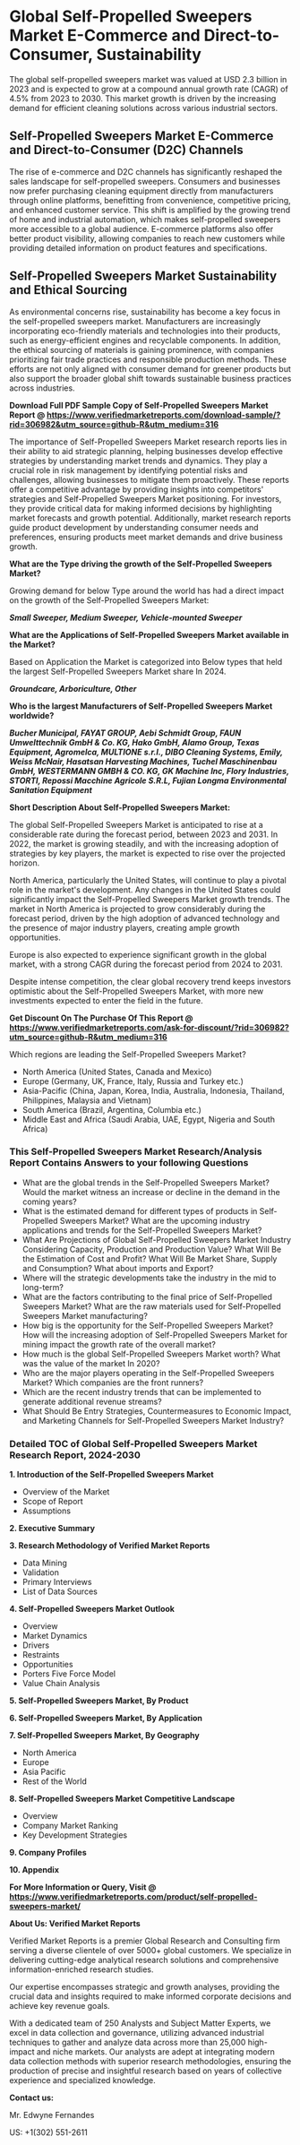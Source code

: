 <h1>Global Self-Propelled Sweepers Market E-Commerce and Direct-to-Consumer, Sustainability</h1><p class=""><p>The global self-propelled sweepers market was valued at USD 2.3 billion in 2023 and is expected to grow at a compound annual growth rate (CAGR) of 4.5% from 2023 to 2030. This market growth is driven by the increasing demand for efficient cleaning solutions across various industrial sectors.</p><h2>Self-Propelled Sweepers Market E-Commerce and Direct-to-Consumer (D2C) Channels</h2><p>The rise of e-commerce and D2C channels has significantly reshaped the sales landscape for self-propelled sweepers. Consumers and businesses now prefer purchasing cleaning equipment directly from manufacturers through online platforms, benefitting from convenience, competitive pricing, and enhanced customer service. This shift is amplified by the growing trend of home and industrial automation, which makes self-propelled sweepers more accessible to a global audience. E-commerce platforms also offer better product visibility, allowing companies to reach new customers while providing detailed information on product features and specifications.</p><h2>Self-Propelled Sweepers Market Sustainability and Ethical Sourcing</h2><p>As environmental concerns rise, sustainability has become a key focus in the self-propelled sweepers market. Manufacturers are increasingly incorporating eco-friendly materials and technologies into their products, such as energy-efficient engines and recyclable components. In addition, the ethical sourcing of materials is gaining prominence, with companies prioritizing fair trade practices and responsible production methods. These efforts are not only aligned with consumer demand for greener products but also support the broader global shift towards sustainable business practices across industries.</p></p><p class=""><strong>Download Full PDF Sample Copy of Self-Propelled Sweepers Market Report @ <a href="https://www.verifiedmarketreports.com/download-sample/?rid=306982&utm_source=github-R&utm_medium=316" target="_blank">https://www.verifiedmarketreports.com/download-sample/?rid=306982&utm_source=github-R&utm_medium=316</a></strong></p><p>The importance of&nbsp;Self-Propelled Sweepers Market research reports lies in their ability to aid strategic planning, helping businesses develop effective strategies by understanding market trends and dynamics. They play a crucial role in risk management by identifying potential risks and challenges, allowing businesses to mitigate them proactively. These reports offer a competitive advantage by providing insights into competitors' strategies and Self-Propelled Sweepers Market positioning. For investors, they provide critical data for making informed decisions by highlighting market forecasts and growth potential. Additionally, market research reports guide product development by understanding consumer needs and preferences, ensuring products meet market demands and drive business growth.</p><p><strong>What are the&nbsp;Type driving the growth of the Self-Propelled Sweepers Market?</strong></p><p id="" class="">Growing demand for below Type around the world has had a direct impact on the growth of the Self-Propelled Sweepers Market:</p><p class=""><em><strong>Small Sweeper, Medium Sweeper, Vehicle-mounted Sweeper</strong></em></p><p class=""><strong>What are the&nbsp;Applications&nbsp;of Self-Propelled Sweepers Market available in the Market?</strong></p><p id="" class="">Based on Application the Market is categorized into Below types that held the largest Self-Propelled Sweepers Market share In 2024.</p><p class=""><em><strong>Groundcare, Arboriculture, Other</strong></em></p><p class=""><strong>Who is the largest Manufacturers of Self-Propelled Sweepers Market worldwide?</strong></p><p><em><strong>Bucher Municipal, FAYAT GROUP, Aebi Schmidt Group, FAUN Umwelttechnik GmbH & Co. KG, Hako GmbH, Alamo Group, Texas Equipment, Agromelca, MULTIONE s.r.l., DIBO Cleaning Systems, Emily, Weiss McNair, Hasatsan Harvesting Machines, Tuchel Maschinenbau GmbH, WESTERMANN GMBH & CO. KG, GK Machine Inc, Flory Industries, STORTI, Repossi Macchine Agricole S.R.L, Fujian Longma Environmental Sanitation Equipment</strong></em></p><p id="" class=""><strong>Short Description About Self-Propelled Sweepers Market:</strong></p><p>The global Self-Propelled Sweepers Market is anticipated to rise at a considerable rate during the forecast period, between 2023 and 2031. In 2022, the market is growing steadily, and with the increasing adoption of strategies by key players, the market is expected to rise over the projected horizon.</p><p>North America, particularly the United States, will continue to play a pivotal role in the market's development. Any changes in the United States could significantly impact the Self-Propelled Sweepers Market growth trends. The market in North America is projected to grow considerably during the forecast period, driven by the high adoption of advanced technology and the presence of major industry players, creating ample growth opportunities.</p><p>Europe is also expected to experience significant growth in the global market, with a strong CAGR during the forecast period from 2024 to 2031.</p><p>Despite intense competition, the clear global recovery trend keeps investors optimistic about the Self-Propelled Sweepers Market, with more new investments expected to enter the field in the future.</p><p id="" class=""><strong>Get Discount On The Purchase Of This Report @ <a href="https://www.verifiedmarketreports.com/ask-for-discount/?rid=306982?utm_source=github-R&utm_medium=316" target="_blank">https://www.verifiedmarketreports.com/ask-for-discount/?rid=306982?utm_source=github-R&utm_medium=316</a></strong></p><p class="">Which regions are leading the Self-Propelled Sweepers Market?</p><ul><li>North America (United States, Canada and Mexico)</li><li>Europe (Germany, UK, France, Italy, Russia and Turkey etc.)</li><li>Asia-Pacific (China, Japan, Korea, India, Australia, Indonesia, Thailand, Philippines, Malaysia and Vietnam)</li><li>South America (Brazil, Argentina, Columbia etc.)</li><li>Middle East and Africa (Saudi Arabia, UAE, Egypt, Nigeria and South Africa)</li></ul><h3 id="" class="">This Self-Propelled Sweepers Market Research/Analysis Report Contains Answers to your following Questions</h3><ul><li>What are the global trends in the Self-Propelled Sweepers Market? Would the market witness an increase or decline in the demand in the coming years?</li><li>What is the estimated demand for different types of products in Self-Propelled Sweepers Market? What are the upcoming industry applications and trends for the Self-Propelled Sweepers Market?</li><li>What Are Projections of Global Self-Propelled Sweepers Market Industry Considering Capacity, Production and Production Value? What Will Be the Estimation of Cost and Profit? What Will Be Market Share, Supply and Consumption? What about imports and Export?</li><li>Where will the strategic developments take the industry in the mid to long-term?</li><li>What are the factors contributing to the final price of Self-Propelled Sweepers Market? What are the raw materials used for Self-Propelled Sweepers Market manufacturing?</li><li>How big is the opportunity for the Self-Propelled Sweepers Market? How will the increasing adoption of Self-Propelled Sweepers Market for mining impact the growth rate of the overall market?</li><li>How much is the global Self-Propelled Sweepers Market worth? What was the value of the market In 2020?</li><li>Who are the major players operating in the Self-Propelled Sweepers Market? Which companies are the front runners?</li><li>Which are the recent industry trends that can be implemented to generate additional revenue streams?</li><li>What Should Be Entry Strategies, Countermeasures to Economic Impact, and Marketing Channels for Self-Propelled Sweepers Market Industry?</li></ul><h3 id="" class="">Detailed TOC of Global Self-Propelled Sweepers Market Research Report, 2024-2030</h3><p id="" class=""><strong>1. Introduction of the Self-Propelled Sweepers Market</strong></p><ul><li>Overview of the Market</li><li>Scope of Report</li><li>Assumptions</li></ul><p id="" class=""><strong>2. Executive Summary</strong></p><p id="" class=""><strong>3. Research Methodology of Verified Market Reports</strong></p><ul><li>Data Mining</li><li>Validation</li><li>Primary Interviews</li><li>List of Data Sources</li></ul><p id="" class=""><strong>4. Self-Propelled Sweepers Market Outlook</strong></p><ul><li>Overview</li><li>Market Dynamics</li><li>Drivers</li><li>Restraints</li><li>Opportunities</li><li>Porters Five Force Model</li><li>Value Chain Analysis</li></ul><p id="" class=""><strong>5. Self-Propelled Sweepers Market, By Product</strong></p><p id="" class=""><strong>6. Self-Propelled Sweepers Market, By Application</strong></p><p id="" class=""><strong>7. Self-Propelled Sweepers Market, By Geography</strong></p><ul><li>North America</li><li>Europe</li><li>Asia Pacific</li><li>Rest of the World</li></ul><p id="" class=""><strong>8. Self-Propelled Sweepers Market Competitive Landscape</strong></p><ul><li>Overview</li><li>Company Market Ranking</li><li>Key Development Strategies</li></ul><p id="" class=""><strong>9. Company Profiles</strong></p><p id="" class=""><strong>10. Appendix</strong></p><p id="" class=""><strong>For More Information or Query, Visit @ <a href="https://www.verifiedmarketreports.com/product/self-propelled-sweepers-market/" target="_blank">https://www.verifiedmarketreports.com/product/self-propelled-sweepers-market/</a></strong></p><p id="" class=""><strong>About Us: Verified Market Reports</strong></p><p id="" class="">Verified Market Reports is a premier Global Research and Consulting firm serving a diverse clientele of over 5000+ global customers. We specialize in delivering cutting-edge analytical research solutions and comprehensive information-enriched research studies.</p><p id="" class="">Our expertise encompasses strategic and growth analyses, providing the crucial data and insights required to make informed corporate decisions and achieve key revenue goals.</p><p id="" class="">With a dedicated team of 250 Analysts and Subject Matter Experts, we excel in data collection and governance, utilizing advanced industrial techniques to gather and analyze data across more than 25,000 high-impact and niche markets. Our analysts are adept at integrating modern data collection methods with superior research methodologies, ensuring the production of precise and insightful research based on years of collective experience and specialized knowledge.</p><p id="" class=""><strong>Contact us:</strong></p><p id="" class="">Mr. Edwyne Fernandes</p><p id="" class="">US: +1(302) 551-2611</p>
